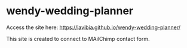 # wendy-wedding-planner
Access the site here: https://lavibia.github.io/wendy-wedding-planner/

This site is created to connect to MAilChimp contact form.
